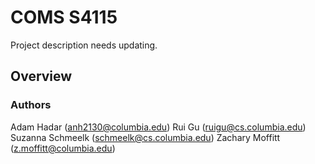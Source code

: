 # COMS S4115
Project description needs updating.

## Overview
### Authors
Adam Hadar (anh2130@columbia.edu)
Rui Gu (ruigu@cs.columbia.edu)
Suzanna Schmeelk (schmeelk@cs.columbia.edu)
Zachary Moffitt (z.moffitt@columbia.edu)

